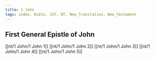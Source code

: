 ```yaml
---
title: 1 John
tags: index, Bible, JST, NT, New_Translation, New_Testament
---
```


## First General Epistle of John

[[nt/1 John/1 John 1]]
[[nt/1 John/1 John 2]]
[[nt/1 John/1 John 3]]
[[nt/1 John/1 John 4]]
[[nt/1 John/1 John 5]]
